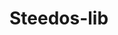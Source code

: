 <!--
 * @Author: baozhoutao@steedos.com
 * @Date: 2022-09-01 09:11:13
 * @LastEditors: baozhoutao@steedos.com
 * @LastEditTime: 2022-10-25 09:15:48
 * @Description: 
-->
# Steedos-lib
